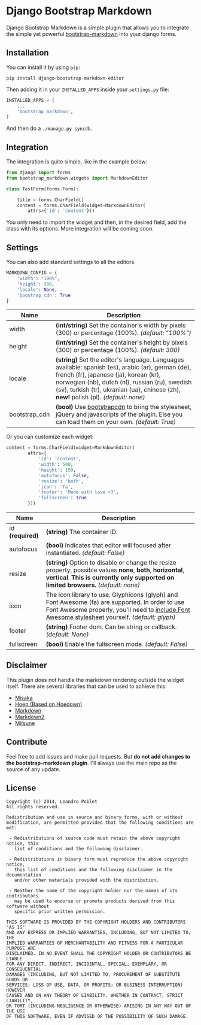 Django Bootstrap Markdown
=========================

Django Bootstrap Markdown is a simple plugin that allows you to integrate the simple yet powerful [bootstrap-markdown](http://toopay.github.io/bootstrap-markdown/) into your django forms.

Installation
------------

You can install it by using ```pip```:
```
pip install django-bootstrap-markdown-editor
```

Then adding it in your ```INSTALLED_APPS``` inside your ```settings.py``` file:

```python
INSTALLED_APPS = (
    ...
    'bootstrap_markdown',
)
```

And then do a ```./manage.py syncdb```.

Integration
-----------

The integration is quite simple, like in the example below:

```python
from django import forms
from bootstrap_markdown.widgets import MarkdownEditor

class TestForm(forms.Form):

    title = forms.CharField()
    content = forms.CharField(widget=MarkdownEditor(
        attrs={'id': 'content'}))
```

You only need to import the widget and then, in the desired field, add the class with its options. More integration will be coming soon.

Settings
--------

You can also add standard settings to all the editors.

```python
MARKDOWN_CONFIG = {
    'width': "100%",
    'height': 300,
    'locale': None,
    'boostrap_cdn': True
}
```

| Name | Description          |
| ------------- | ----------- |
| width      | **(int/string)** Set the container's width by pixels (300) or percentage (100%). _(default: "100%")_ |
| height     | **(int/string)** Set the container's height by pixels (300) or percentage (100%). _(default: 300)_ |
| locale     | **(string)** Set the editor's language. Languages available: spanish (es), arabic (ar), german (de), french (fr), japanese (ja), korean (kr), norwegian (nb), dutch (nl), russian (ru), swedish (sv), turkish (tr), ukranian (ua), chinese (zh), **new!** polish (pl). _(default: none)_ |
| bootstrap_cdn | **(bool)** Use [bootstrapcdn](http://bootstrapcdn.com) to bring the stylesheet, jQuery and javascripts of the plugin. Else you can load them on your own. _(default: True)_ |


Or you can customize each widget:

```python
content = forms.CharField(widget=MarkdownEditor(
        attrs={
            'id': 'content',
            'width': 500,
            'height': 150,
            'autofocus': False,
            'resize': 'both',
            'icon': 'fa',
            'footer': 'Made with love <3',
            'fullscreen': True
        }))
```

| Name | Description          |
| ------------- | ----------- |
| id **(required)** | **(string)** The container ID. |
| autofocus | **(bool)** Indicates that editor will focused after instantiated. _(default: False)_ |
| resize | **(string)** Option to disable or change the resize property, possible values **none**, **both**, **horizontal**, **vertical**. **This is currently only supported on limited browsers.** _(default: none)_ |
| icon | The icon library to use. Glyphicons (glyph) and Font Awesome (fa) are supported. In order to use Font Awesome properly, you'll need to [include Font Awesome stylesheet](http://fontawesome.io/get-started/) yourself. _(default: glyph)_ |
| footer | **(string)** Footer dom. Can be string or callback. _(default: None)_ |
| fullscreen | **(bool)** Enable the fullscreen mode. _(default: False)_ |

Disclaimer
----------

This plugin does not handle the markdown rendering outside the widget itself. There are several libraries that can be used to achieve this:

 - [Misaka](https://github.com/FSX/misaka)
 - [Hoep (Based on Hoedown)](https://github.com/Anomareh/Hoep)
 - [Markdown](https://github.com/waylan/Python-Markdown)
 - [Markdown2](https://github.com/trentm/python-markdown2)
 - [Mitsune](https://github.com/lepture/mistune)

Contribute
----------

Feel free to add issues and make pull requests. But **do not add changes to the bootstrap-markdown plugin**. I'll always use the main repo as the source of any update.

License
-------

```
Copyright (c) 2014, Leandro Poblet
All rights reserved.

Redistribution and use in source and binary forms, with or without
modification, are permitted provided that the following conditions are met:

 - Redistributions of source code must retain the above copyright notice, this
   list of conditions and the following disclaimer.

 - Redistributions in binary form must reproduce the above copyright notice,
   this list of conditions and the following disclaimer in the documentation
   and/or other materials provided with the distribution.

 - Neither the name of the copyright holder nor the names of its contributors
   may be used to endorse or promote products derived from this software without
   specific prior written permission.

THIS SOFTWARE IS PROVIDED BY THE COPYRIGHT HOLDERS AND CONTRIBUTORS "AS IS"
AND ANY EXPRESS OR IMPLIED WARRANTIES, INCLUDING, BUT NOT LIMITED TO, THE
IMPLIED WARRANTIES OF MERCHANTABILITY AND FITNESS FOR A PARTICULAR PURPOSE ARE
DISCLAIMED. IN NO EVENT SHALL THE COPYRIGHT HOLDER OR CONTRIBUTORS BE LIABLE
FOR ANY DIRECT, INDIRECT, INCIDENTAL, SPECIAL, EXEMPLARY, OR CONSEQUENTIAL
DAMAGES (INCLUDING, BUT NOT LIMITED TO, PROCUREMENT OF SUBSTITUTE GOODS OR
SERVICES; LOSS OF USE, DATA, OR PROFITS; OR BUSINESS INTERRUPTION) HOWEVER
CAUSED AND ON ANY THEORY OF LIABILITY, WHETHER IN CONTRACT, STRICT LIABILITY,
OR TORT (INCLUDING NEGLIGENCE OR OTHERWISE) ARISING IN ANY WAY OUT OF THE USE
OF THIS SOFTWARE, EVEN IF ADVISED OF THE POSSIBILITY OF SUCH DAMAGE.
```